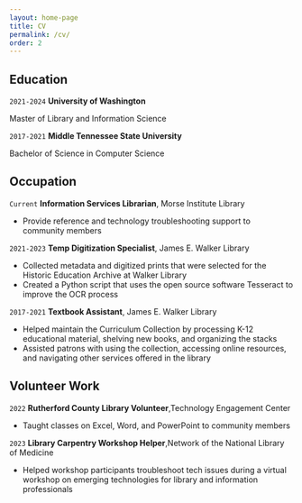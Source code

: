```yaml
---
layout: home-page
title: CV
permalink: /cv/
order: 2
---
```


## Education

`2021-2024`
__University of Washington__

Master of Library and Information Science

`2017-2021`
__Middle Tennessee State University__

Bachelor of Science in Computer Science 

## Occupation

`Current`
__Information Services Librarian__, Morse Institute Library
- Provide reference and technology troubleshooting support to community members

`2021-2023`
__Temp Digitization Specialist__, James E. Walker Library 
- Collected metadata and digitized prints that were selected for the Historic Education Archive at Walker Library
- Created a Python script that uses the open source software Tesseract to improve the OCR process

`2017-2021`
__Textbook Assistant__, James E. Walker Library 
- Helped maintain the Curriculum Collection by processing K-12 educational material, shelving new books, and organizing the stacks
- Assisted patrons with using the collection, accessing online resources, and navigating other services offered in the library

## Volunteer Work

`2022`
__Rutherford County Library Volunteer__,Technology Engagement Center
- Taught classes on Excel, Word, and PowerPoint to community members

`2023`
__Library Carpentry Workshop Helper__,Network of the National Library of Medicine
- Helped workshop participants troubleshoot tech issues during a virtual workshop on emerging technologies for library and information professionals


